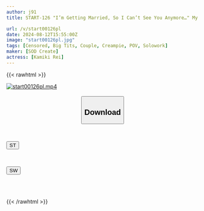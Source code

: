 ```yaml
---
author: j91
title: START-126 "I’m Getting Married, So I Can’t See You Anymore…" My Sex Friend Of Two Years Told Me That She Won’t Be Seeing Me Anymore… We Decided To Meet One Last Time, And While We Were Both Reluctant To Leave, We Had Raw Sex And Creampied Until Dawn, Which Was So Good. Rei Kamiki

url: /v/start00126pl
date: 2024-08-12T15:55:00Z
image: "start00126pl.jpg"
tags: [Censored, Big Tits, Couple, Creampie, POV, Solowork]
maker: [SOD Create]
actress: [Kamiki Rei]
---
```



{{< rawhtml >}}

<div class="video" data-videoid="3W3VjAmRjLsDP9">
    <a href="javascript:;">
        <img src="/v/start00126pl/start00126pl.jpg" width="WIDTH" height="HEIGHT" alt="start00126pl.mp4" loading="lazy">
    </a>
</div>

<script type="text/javascript" src="https://j91.asia/asset/on-demand-st.js"></script>

<br>
  <link rel="stylesheet" href="https://j91.asia/asset/bs5.css">
  
  <center>
  <button class="btn btn-primary" type="button" data-bs-toggle="collapse" data-bs-target=".multi-collapse" aria-expanded="false" aria-controls="multiCollapseExample1 multiCollapseExample2"><h2>Download</h2></button></center>
</p>
<div class="row">
  <div class="col">
    <div class="collapse multi-collapse" id="multiCollapseExample1">
      <div class="card card-body">
	      	      <br>
<div class="buttons">  
<p><a href="/v/start00126pl/st.html" target="_blank"><button class="btn-hover color-3"><i class="fa fa-download"></i> ST</button></a></p></div>
    </div>
  </div>
</div>
  <div class="col">
    <div class="collapse multi-collapse" id="multiCollapseExample2">
      <div class="card card-body">
	      <br>
<div class="buttons">
<p><a href="/v/start00126pl/sw.html" target="_blank"><button class="btn-hover color-2"><i class="fa fa-download"></i> SW</button></a></p></div>
<br><br>
      </div>
    </div>
  </div>
</div>

{{< /rawhtml >}}